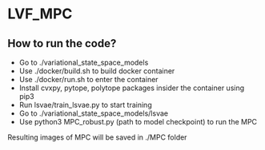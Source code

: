 # LVF_MPC

How to run the code? 
-----------------------------------------------------

- Go to ./variational_state_space_models 
- Use ./docker/build.sh to build docker container
- Use ./docker/run.sh to enter the container 
- Install cvxpy, pytope, polytope packages insider the container using pip3 
- Run lsvae/train_lsvae.py to start training 
- Go to ./variational_state_space_models/lsvae
- Use python3 MPC_robust.py (path to model checkpoint) to run the MPC

Resulting images of MPC will be saved in ./MPC folder 
